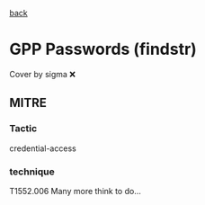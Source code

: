 [back](../index.md)
# GPP Passwords (findstr)
Cover by sigma :x: 
## MITRE
### Tactic
credential-access
### technique
T1552.006
Many more think to do...